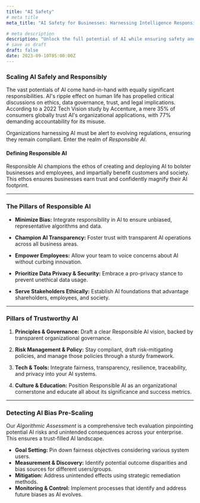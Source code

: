 ```yaml
---
title: "AI Safety"
# meta title
meta_title: "AI Safety for Businesses: Harnessing Intelligence Responsibly"

# meta description
description: "Unlock the full potential of AI while ensuring safety and reliability. Prioritize responsible AI deployment and protect your business interests."
# save as draft
draft: false
date: 2023-09-10T05:00:00Z
---
```


### Scaling AI Safely and Responsibly

The vast potentials of AI come hand-in-hand with equally significant responsibilities. AI's ripple effect on human life has propelled critical discussions on ethics, data governance, trust, and legal implications. According to a 2022 Tech Vision study by Accenture, a mere 35% of consumers globally trust AI's organizational applications, with 77% demanding accountability for its misuse.

Organizations harnessing AI must be alert to evolving regulations, ensuring they remain compliant. Enter the realm of *Responsible AI*.

#### Defining Responsible AI

Responsible AI champions the ethos of creating and deploying AI to bolster businesses and employees, and impartially benefit customers and society. This ethos ensures businesses earn trust and confidently magnify their AI footprint.


---

### The Pillars of Responsible AI

- **Minimize Bias:** Integrate responsibility in AI to ensure unbiased, representative algorithms and data.
  
- **Champion AI Transparency:** Foster trust with transparent AI operations across all business areas.
  
- **Empower Employees:** Allow your team to voice concerns about AI without curbing innovation.
  
- **Prioritize Data Privacy & Security:** Embrace a pro-privacy stance to prevent unethical data usage.
  
- **Serve Stakeholders Ethically:** Establish AI foundations that advantage shareholders, employees, and society.

---

### Pillars of Trustworthy AI

1. **Principles & Governance:** Draft a clear Responsible AI vision, backed by transparent organizational governance.
  
2. **Risk Management & Policy:** Stay compliant, draft risk-mitigating policies, and manage those policies through a sturdy framework.
  
3. **Tech & Tools:** Integrate fairness, transparency, resilience, traceability, and privacy into your AI systems.
  
4. **Culture & Education:** Position Responsible AI as an organizational cornerstone and educate all about its significance and success metrics.

---

### Detecting AI Bias Pre-Scaling

Our *Algorithmic Assessment* is a comprehensive tech evaluation pinpointing potential AI risks and unintended consequences across your enterprise. This ensures a trust-filled AI landscape.

- **Goal Setting:** Pin down fairness objectives considering various system users.
- **Measurement & Discovery:** Identify potential outcome disparities and bias sources for different users/groups.
- **Mitigation:** Address unintended effects using strategic remediation methods.
- **Monitoring & Control:** Implement processes that identify and address future biases as AI evolves.
